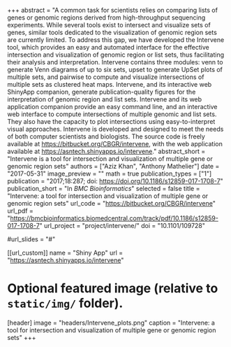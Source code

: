 +++
abstract = "A common task for scientists relies on comparing lists of genes or genomic regions derived from high-throughput sequencing experiments. While several tools exist to intersect and visualize sets of genes, similar tools dedicated to the visualization of genomic region sets are currently limited. To address this gap, we have developed the Intervene tool, which provides an easy and automated interface for the effective intersection and visualization of genomic region or list sets, thus facilitating their analysis and interpretation. Intervene contains three modules: venn to generate Venn diagrams of up to six sets, upset to generate UpSet plots of multiple sets, and pairwise to compute and visualize intersections of multiple sets as clustered heat maps. Intervene, and its interactive web ShinyApp companion, generate publication-quality figures for the interpretation of genomic region and list sets. Intervene and its web application companion provide an easy command line, and an interactive web interface to compute intersections of multiple genomic and list sets. They also have the capacity to plot intersections using easy-to-interpret visual approaches. Intervene is developed and designed to meet the needs of both computer scientists and biologists. The source code is freely available at https://bitbucket.org/CBGR/intervene, with the web application available at https://asntech.shinyapps.io/intervene."
abstract_short = "Intervene is a tool for intersection and visualization of multiple gene or genomic region sets"
authors = ["Aziz Khan", "Anthony Mathelier"]
date = "2017-05-31"
image_preview = ""
math = true
publication_types = ["1"]
publication = "2017;18:287; doi: https://doi.org/10.1186/s12859-017-1708-7"
publication_short = "In *BMC Bioinformatics*"
selected = false
title = "Intervene: a tool for intersection and visualization of multiple gene or genomic region sets"
url_code = "https://bitbucket.org/CBGR/intervene"
url_pdf = "https://bmcbioinformatics.biomedcentral.com/track/pdf/10.1186/s12859-017-1708-7"
url_project = "project/intervene/"
doi = "10.1101/109728"

#url_slides = "#"

[[url_custom]]
name = "Shiny App"
url = "https://asntech.shinyapps.io/intervene"

# Optional featured image (relative to `static/img/` folder).
[header]
image = "headers/Intervene_plots.png"
caption = "Intervene: a tool for intersection and visualization of multiple gene or genomic region sets"
+++